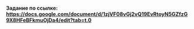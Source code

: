 #### Задание по ссылке: https://docs.google.com/document/d/1zjVF08vGj2vQ19EvRtoyN5GZfzG9X8HFeBFkmuOjDa4/edit?tab=t.0
